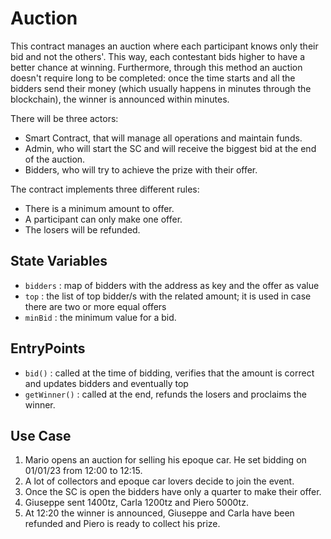 # Auction
This contract manages an auction where each participant knows only their bid and not the others'. This way, each contestant bids higher to have a better chance at winning. Furthermore, through this method an auction doesn't require long to be completed: once the time starts and all the bidders send their money (which usually happens in minutes through the blockchain), the winner is announced within minutes.

There will be three actors:

- Smart Contract, that will manage all operations and maintain funds.
- Admin, who will start the SC and will receive the biggest bid at the end of the auction.
- Bidders, who will try to achieve the prize with their offer.

The contract implements three different rules:
- There is a minimum amount to offer.
- A participant can only make one offer. 
- The losers will be refunded.
 
## State Variables
- `bidders` : map of bidders with the address as key and the offer as value 
- `top` : the list of top bidder/s with the related amount; it is used in case there are two or more equal offers
- `minBid` : the minimum value for a bid. 

## EntryPoints
- `bid()` : called at the time of bidding, verifies that the amount is correct and updates bidders and eventually top
- `getWinner()` : called at the end, refunds the losers and proclaims the winner.

## Use Case
1. Mario opens an auction for selling his epoque car. He set bidding on 01/01/23 from 12:00 to 12:15.
2. A lot of collectors and epoque car lovers decide to join the event.
3. Once the SC is open the bidders have only a quarter to make their offer.
4. Giuseppe sent 1400tz, Carla 1200tz and Piero 5000tz.
5. At 12:20 the winner is announced, Giuseppe and Carla have been refunded and Piero is ready to collect his prize. 
